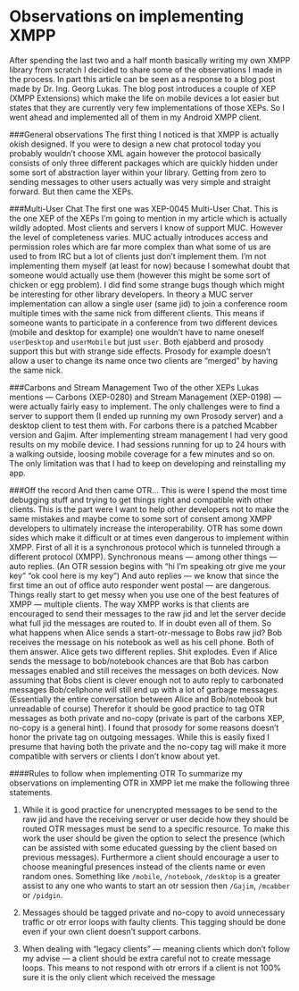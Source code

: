 Observations on implementing XMPP
=================================
After spending the last two and a half month basically writing my own XMPP
library from scratch I decided to share some of the observations I made in the
process. In part this article can be seen as a response to a blog post made by
Dr. Ing. Georg Lukas. The blog post introduces a couple of XEP (XMPP Extensions)
which make the life on mobile devices a lot easier but states that they are
currently very few implementations of those XEPs. So I went ahead and
implemented all of them in my Android XMPP client.

###General observations
The first thing I noticed is that XMPP is actually okish designed. If you were
to design a new chat protocol today you probably wouldn’t choose XML again
however the protocol basically consists of only three different packages which
are quickly hidden under some sort of abstraction layer within your library.
Getting from zero to sending messages to other users actually was very simple
and straight forward. But then came the XEPs.

###Multi-User Chat
The first one was XEP-0045 Multi-User Chat. This is the one XEP of the XEPs I’m
going to mention in my article which is actually wildly adopted. Most clients
and servers I know of support MUC. However the level of completeness varies.
MUC actually introduces access and permission roles which are far more complex
than what some of us are used to from IRC but a lot of clients just don’t
implement them. I’m not implementing them myself (at least for now) because I
somewhat doubt that someone would actually use them (however this might be some
sort of chicken or egg problem). I did find some strange bugs though which might
be interesting for other library developers. In theory a MUC server
implementation can allow a  single user (same jid) to join a conference room
multiple times with the same nick from different clients. This means if someone
wants to participate in a conference from two different devices (mobile and
desktop for example) one wouldn’t have to name oneself `userDesktop` and
`userMobile` but just `user`. Both ejabberd and prosody support this but with
strange side effects. Prosody for example doesn’t allow a user to change its
name once two clients are “merged” by having the same nick.

###Carbons and Stream Management
Two of the other XEPs Lukas mentions — Carbons (XEP-0280) and Stream Management
(XEP-0198) — were actually fairly easy to implement. The only challenges were to
find a server to support them (I ended up running my own Prosody server) and a
desktop client to test them with. For carbons there is a patched Mcabber version
and Gajim. After implementing stream management I had very good results on my
mobile device. I had sessions running for up to 24 hours with a walking outside,
loosing mobile coverage for a few minutes and so on. The only limitation was
that I had to keep on developing and reinstalling my app.

###Off the record
And then came OTR... This is were I spend the most time debugging stuff and
trying to get things right and compatible with other clients. This is the part
were I want to help other developers not to make the same mistakes and maybe
come to some sort of consent among XMPP developers to ultimately increase the
interoperability. OTR has some down sides which make it difficult or at times
even dangerous to implement within XMPP. First of all it is a synchronous
protocol which is tunneled through a different protocol (XMPP). Synchronous
means — among other things — auto replies. (An OTR session begins with “hi I’m
speaking otr give me your key” “ok cool here is my key”) And auto replies — we
know that since the first time an out of office auto responder went postal — are
dangerous. Things really start to get messy when you use one of the best
features of XMPP — multiple clients. The way XMPP works is that clients are
encouraged to send their messages to the raw jid and let the server decide what
full jid the messages are routed to. If in doubt even all of them. So what
happens when Alice sends a  start-otr-message to Bobs raw jid? Bob receives the
message on his notebook as well as his cell phone. Both of them answer. Alice
gets two different replies. Shit explodes. Even if Alice  sends the message to
bob/notebook chances are that Bob has carbon messages enabled and still receives
the messages on both devices. Now assuming that Bobs client is clever enough not
to auto reply to carbonated messages Bob/cellphone will still end up with a lot
of garbage messages. (Essentially the entire conversation between Alice and
Bob/notebook but unreadable of course) Therefor it should be good practice to
tag OTR messages as both private and no-copy (private is part of the carbons
XEP, no-copy is a general hint). I found that prosody for some reasons doesn’t
honor the private tag on outgoing messages. While this is easily fixed I presume
that having both the private and the no-copy tag will make it more compatible
with servers or clients I don’t know about yet.

####Rules to follow when implementing OTR
To summarize my observations on implementing OTR in XMPP let me make the
following three statements.

1. While it is good practice for unencrypted messages to be send to the raw jid
and have the receiving server or user decide how they should be routed OTR
messages must be send to a specific resource. To make this work the user should
be given the option to select the presence (which can be assisted with some
educated guessing by the client based on previous messages).  Furthermore a
client should encourage a user to choose meaningful presences instead of the
clients name or even random ones. Something like `/mobile`, `/notebook`,
`/desktop` is a greater assist to any one who wants to start an otr session then
`/Gajim`, `/mcabber` or `/pidgin`.

2. Messages should be tagged private and no-copy to avoid unnecessary traffic or
otr error loops with faulty clients. This tagging should be done even if your
own client doesn’t support carbons.

3. When dealing with “legacy clients” — meaning clients which don’t follow my
advise — a client should be extra careful not to create message loops. This
means to not respond with otr errors if a client is not 100% sure it is the only
client which received the message
